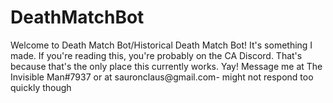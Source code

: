 # DeathMatchBot
Welcome to Death Match Bot/Historical Death Match Bot!
It's something I made. 
If you're reading this, you're probably on the CA Discord. 
That's because that's the only place this currently works. 
Yay!
Message me at The Invisible Man#7937 or at sauronclaus@gmail.com- might not respond too quickly though
